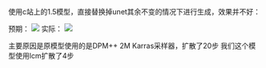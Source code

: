 使用c站上的1.5模型，直接替换掉unet其余不变的情况下进行生成，效果并不好：

预期：
![](Pasted%20image%2020250620111523.png)
实际：
![](1ee3ea7a-68c3-46c3-aa9b-89c99b8db5b8.png)

主要原因是原模型使用的是DPM++ 2M Karras采样器，扩散了20步
我们这个模型使用lcm扩散了4步